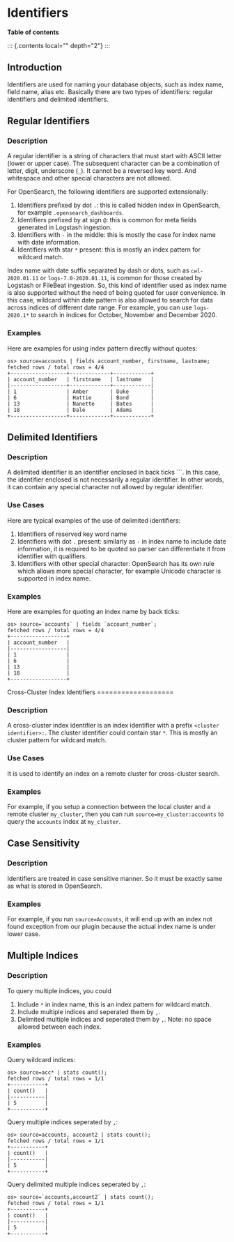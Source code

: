 # Identifiers

**Table of contents**

::: {.contents local="" depth="2"}
:::

## Introduction

Identifiers are used for naming your database objects, such as index
name, field name, alias etc. Basically there are two types of
identifiers: regular identifiers and delimited identifiers.

## Regular Identifiers

### Description

A regular identifier is a string of characters that must start with
ASCII letter (lower or upper case). The subsequent character can be a
combination of letter, digit, underscore (`_`). It cannot be a reversed
key word. And whitespace and other special characters are not allowed.

For OpenSearch, the following identifiers are supported extensionally:

1.  Identifiers prefixed by dot `.`: this is called hidden index in
    OpenSearch, for example `.opensearch_dashboards`.
2.  Identifiers prefixed by at sign `@`: this is common for meta fields
    generated in Logstash ingestion.
3.  Identifiers with `-` in the middle: this is mostly the case for
    index name with date information.
4.  Identifiers with star `*` present: this is mostly an index pattern
    for wildcard match.

Index name with date suffix separated by dash or dots, such as
`cwl-2020.01.11` or `logs-7.0-2020.01.11`, is common for those created
by Logstash or FileBeat ingestion. So, this kind of identifier used as
index name is also supported without the need of being quoted for user
convenience. In this case, wildcard within date pattern is also allowed
to search for data across indices of different date range. For example,
you can use `logs-2020.1*` to search in indices for October, November
and December 2020.

### Examples

Here are examples for using index pattern directly without quotes:

    os> source=accounts | fields account_number, firstname, lastname;
    fetched rows / total rows = 4/4
    +------------------+-------------+------------+
    | account_number   | firstname   | lastname   |
    |------------------+-------------+------------|
    | 1                | Amber       | Duke       |
    | 6                | Hattie      | Bond       |
    | 13               | Nanette     | Bates      |
    | 18               | Dale        | Adams      |
    +------------------+-------------+------------+

## Delimited Identifiers

### Description

A delimited identifier is an identifier enclosed in back ticks ``\`. In
this case, the identifier enclosed is not necessarily a regular
identifier. In other words, it can contain any special character not
allowed by regular identifier.

### Use Cases

Here are typical examples of the use of delimited identifiers:

1.  Identifiers of reserved key word name
2.  Identifiers with dot `.` present: similarly as `-` in index name to
    include date information, it is required to be quoted so parser can
    differentiate it from identifier with qualifiers.
3.  Identifiers with other special character: OpenSearch has its own
    rule which allows more special character, for example Unicode
    character is supported in index name.

### Examples

Here are examples for quoting an index name by back ticks:

    os> source=`accounts` | fields `account_number`;
    fetched rows / total rows = 4/4
    +------------------+
    | account_number   |
    |------------------|
    | 1                |
    | 6                |
    | 13               |
    | 18               |
    +------------------+

Cross-Cluster Index Identifiers ===================

### Description

A cross-cluster index identifier is an index identifier with a prefix
`<cluster identifier>:`. The cluster identifier could contain star `*`.
This is mostly an cluster pattern for wildcard match.

### Use Cases

It is used to identify an index on a remote cluster for cross-cluster
search.

### Examples

For example, if you setup a connection between the local cluster and a
remote cluster `my_cluster`, then you can run
`source=my_cluster:accounts` to query the `accounts` index at
`my_cluster`.

## Case Sensitivity

### Description

Identifiers are treated in case sensitive manner. So it must be exactly
same as what is stored in OpenSearch.

### Examples

For example, if you run `source=Accounts`, it will end up with an index
not found exception from our plugin because the actual index name is
under lower case.

## Multiple Indices

### Description

To query multiple indices, you could

1.  Include `*` in index name, this is an index pattern for wildcard
    match.
2.  Include multiple indices and seperated them by `,`.
3.  Delimited multiple indices and seperated them by `,`. Note: no space
    allowed between each index.

### Examples

Query wildcard indices:

    os> source=acc* | stats count();
    fetched rows / total rows = 1/1
    +-----------+
    | count()   |
    |-----------|
    | 5         |
    +-----------+

Query multiple indices seperated by `,`:

    os> source=accounts, account2 | stats count();
    fetched rows / total rows = 1/1
    +-----------+
    | count()   |
    |-----------|
    | 5         |
    +-----------+

Query delimited multiple indices seperated by `,`:

    os> source=`accounts,account2` | stats count();
    fetched rows / total rows = 1/1
    +-----------+
    | count()   |
    |-----------|
    | 5         |
    +-----------+
